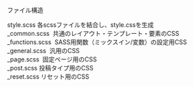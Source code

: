ファイル構造

style.scss  各scssファイルを結合し、style.cssを生成  
_common.scss  共通のレイアウト・テンプレート・要素のCSS  
_functions.scss  SASS用関数（ミックスイン/変数）の設定用CSS  
_general.scss  汎用のCSS  
_page.scss  固定ページ用のCSS  
_post.scss  投稿タイプ用のCSS  
_reset.scss リセット用のCSS  
